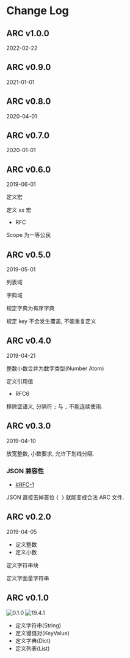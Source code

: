 Change Log
==========

ARC v1.0.0
------------------------------------------------------------------------------------------------------------------------
2022-02-22




ARC v0.9.0
------------------------------------------------------------------------------------------------------------------------
2021-01-01




ARC v0.8.0
------------------------------------------------------------------------------------------------------------------------
2020-04-01





ARC v0.7.0
------------------------------------------------------------------------------------------------------------------------
2020-01-01




ARC v0.6.0
------------------------------------------------------------------------------------------------------------------------
2019-06-01


定义宏

定义 xx 宏

- RFC

Scope 为一等公民

ARC v0.5.0
------------------------------------------------------------------------------------------------------------------------
2019-05-01


列表域

字典域

规定字典为有序字典

规定 key 不会发生覆盖, 不能重复定义


ARC v0.4.0
------------------------------------------------------------------------------------------------------------------------
2019-04-21

整数小数合并为数字类型(Number Atom)

定义引用值

- RFC6

移除空语义, 分隔符 `;` 与 `,` 不能连续使用.


ARC v0.3.0
------------------------------------------------------------------------------------------------------------------------
2019-04-10

放宽整数, 小数要求, 允许下划线分隔.

### JSON 兼容性

- [#RFC-1](../../RFCs)

JSON 直接去掉首位 `{ }` 就能变成合法 ARC 文件.

ARC v0.2.0
------------------------------------------------------------------------------------------------------------------------
2019-04-05

- 定义整数
- 定义小数

定义字符串块


定义字面量字符串

ARC v0.1.0
------------------------------------------------------------------------------------------------------------------------
![0.1.0](https://img.shields.io/badge/Version-0.1.0-orange.svg?style=flat-square)
![19.4.1](https://img.shields.io/badge/Date-2019--04--01-FF64B4.svg?style=flat-square)

- 定义字符串(String)
- 定义键值对(KeyValue)
- 定义字典(Dict)
- 定义列表(List)